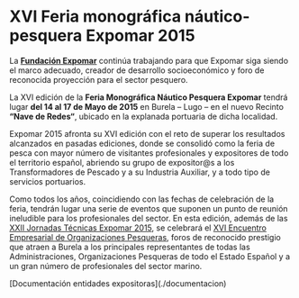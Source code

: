 # XVI Feria monográfica náutico-pesquera Expomar 2015

La **[Fundación Expomar]** continúa trabajando para que Expomar siga
siendo el marco adecuado, creador de desarrollo socioeconómico y foro de
reconocida proyección para el sector pesquero.

La XVI edición de la **Feria Monográfica Náutico Pesquera Expomar** tendrá
lugar **del 14 al 17 de Mayo de 2015** en Burela – Lugo – en el nuevo
Recinto **“Nave de Redes“**, ubicado en la explanada portuaria de dicha
localidad.

Expomar 2015 afronta su XVI edición con el reto de superar los resultados
alcanzados en pasadas ediciones, donde se consolidó como la feria de pesca
con mayor número de visitantes profesionales y expositores de todo el
territorio español, abriendo su grupo de expositor@s a los Transformadores
de Pescado y a su Industria Auxiliar, y a todo tipo de servicios portuarios.

Como todos los años, coincidiendo con las fechas de celebración de la feria,
tendrán lugar una serie de eventos que suponen un punto de reunión
ineludible para los profesionales del sector. En esta edición, además de las
[XXII Jornadas Técnicas Expomar 2015], se celebrará el
[XVI Encuentro Empresarial de Organizaciones Pesqueras], foros de reconocido
prestigio que atraen a Burela a los principales representantes de todas las
Administraciones, Organizaciones Pesqueras de todo el Estado Español y a un
gran número de profesionales del sector marino.

[Fundación Expomar]: /a-fundacion
[XXII Jornadas Técnicas Expomar 2015]: /xornadas-tecnicas/2015
[XVI Encuentro Empresarial de Organizaciones Pesqueras]: /encontro-empresarial/2015


<nav class="buttons">
    [Documentación entidades expositoras](./documentacion)
</nav>
